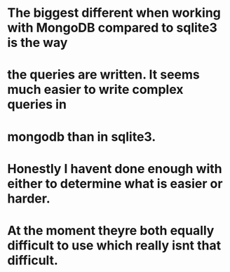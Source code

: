 # The biggest different when working with MongoDB compared to sqlite3 is the way 
# the queries are written. It seems much easier to write complex queries in 
# mongodb than in sqlite3.

# Honestly I havent done enough with either to determine what is easier or harder.
# At the moment theyre both equally difficult to use which really isnt that difficult.
